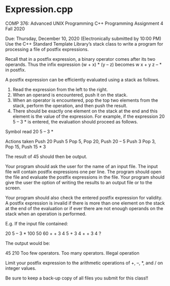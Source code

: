 # Expression.cpp
COMP 376: Advanced UNIX Programming
C++ Programming Assignment 4
Fall 2020

Due:  Thursday, December 10, 2020  (Electronically submitted by 10:00 PM)
Use the C++ Standard Template Library’s stack class to write a program for processing a file of postfix expressions. 

Recall that in a postfix expression, a binary operator comes after its two operands.  Thus the infix expression (w + x) * (y – z) becomes w x + y z – * in postfix.  

A postfix expression can be efficiently evaluated using a stack as follows.
1.	Read the expression from the left to the right.
2.	When an operand is encountered, push it on the stack.
3.	When an operator is encountered, pop the top two elements from the stack, perform the operation, and then push the result.
4.	There should be exactly one element on the stack at the end and this element is the value of the expression.
For example, if the expression 20 5 – 3 * is entered, the evaluation should proceed as follows.
 

Symbol read
20
5
–
3
*
 

Actions taken
Push 20
Push 5
Pop 5, Pop 20, Push 20 – 5
Push 3
Pop 3, Pop 15, Push 15 * 3
 
The result of 45 should then be output.

Your program should ask the user for the name of an input file.  The input file will contain postfix expressions one per line.  The program should open the file and evaluate the postfix expressions in the file.  Your program should give the user the option of writing the results to an output file or to the screen.

Your program should also check the entered postfix expression for validity.  A postfix expression is invalid if there is more than one element on the stack at the end of the evaluation or if ever there are not enough operands on the stack when an operation is performed.

 
E.g.  If the input file contained:

20  5  –  3  * 
100  50  60  +  + 
3  4  5  + 
3  4  +  + 
3  4  ? 
 
The output would be:

45
210
Too few operators.
Too many operators.
Illegal operation
 

Limit your postfix expression to the arithmetic operations of +, –, *, and / on integer values.

Be sure to keep a back-up copy of all files you submit for this class!!

